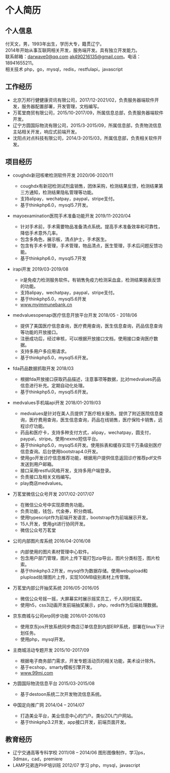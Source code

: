 # 个人简历
## 个人信息
付天文，男，1993年出生，学历大专，籍贯辽宁。  
2014年开始从事互联网相关开发，服务端开发。具有独立开发能力。  
联系邮箱：darwave0@qq.com ak490216135@gmail.com。电话：18941655211。  
相关技术 php，go，mysql，redis，restfulapi，javascript

## 工作经历
- 北京万邦行健健康资讯有限公司，2017/12-2021/02，负责服务器端软件开发，服务器配置部署，开发管理，文档编写。
- 万茗堂商贸有限公司，2015/10-2017/09，所属信息总部，负责服务器端软件开发。
- 辽宁方圆国际物流有限公司，2015/3-2015/09，所属信息部，负责物流信息主站相关开发，响应式前端开发。
- 沈阳点对点科技有限公司，2014/3-2015/03，所属信息部，负责相关软件开发。

## 项目经历
- coughdx新冠咳嗽检测软件开发 2020/06-2020/11
	- coughdx有新冠检测试剂盒销售，团体采购，检测结果反馈，检测结果第三方通知，检测结果隐私管理等功能。
	- 支持alipay，wechatpay，paypal，stripe支付。
	- 基于thinkphp6.0，mysql5.7开发。
- mayoexamination医院手术准备功能开发 2019/11-2020/04
	- 针对手术前，手术需要物品准备清点系统。提高手术准备效率和可靠性，降低手术意外几率。
	- 包含多角色，展示板，清点护士，手术医生。
	- 包含有手术卡管理，手术管理，物品清点，医生管理，手术后问题反馈功能。
	- 基于thinkphp6.0，mysql5.7开发
- irapi开发 2019/03-2019/08
	- ir是免疫力检测服务软件。有销售免疫力检测采血盒，检测结果报表反馈的功能。
	- 支持alipay，wechatpay，paypal，stripe支付。
	- 基于thinkphp5.0，mysql5.6开发
	- www.myimmunebank.cn
- medvaluesopenapi医疗信息开放平台开发 2018/05 - 2018/06
	- 提供了美国医疗信息查询，医疗费用查询，医生信息查询，药品信息查询等功能的开放接口。
	- 注册成功后，经过审核，可以根据开放接口文档，使用接口查询医疗数据。
	- 支持多用户多应用请求。
	- 基于thinkphp5.0，mysql5.6开发。
- fda药品数据抓取开发 2018/03
	- 根据fda开放接口获取药品描述，注意事项等数据，比对medvalues药品信息进行补充。定期自动化处理。
	- 基于thinkphp5.0，mysql5.6开发。
- medvalues手机端api开发 2018/01-2019/03
	- medvalues是针对在美人员提供了医疗相关服务。提供了附近医院信息查询，医疗费用查询，医生信息查询，药品在线销售，医疗保险卡销售，远程诊疗功能。
	- 药品和医疗卡，支持多种支付方式，alipay，wechatpay，圆支付，paypal，stripe。使用nexmo短信平台。
	- 基于thinkphp5.0，mysql5.6开发。使用拆表和缓存实现千万条级别医疗信息查询。后台使用bootstrap4.0开发。
	- 使用go开发诊疗信息推荐功能，根据用户提供信息返回诊疗推荐pdf文件发送到用户邮箱。
	- 接口采用restful风格开发，支持多用户端登录。
	- 负责接口及相关文档编写。
	- play商店medvalues。

- 万茗堂微信公众号开发 2017/02-2017/07
	- 在微信公众号中实现原商务功能。
	- 负责功能，钱包，代金券，积分商城。
	- 使用typescript作为前端开发语言，bootstrap作为前端展示开发。
	- 15人开发，使用git进行协同开发。
	- 微信公众号万茗堂
- 公司内部图片库系统 2016/04-2016/08
	- 内部使用的图片素材管理中心软件。
	- 包含用户部门管理，图片上传下载打包zip导出，图片分类标签，图片检索。
	- 基于thinkphp3.2开发，mysql作为数据存储。使用webupload和plupload处理图片上传，实现100MB级别素材上传管理。
- 万茗堂内部公开抽奖系统 2016/05-2016/05
	- 微信公众号摇一摇，大屏幕实时展示摇奖员工，千人同时摇奖。
	- 使用h5，css3动画开发前端抽奖展示，php，redis作为后端处理数据。
- 京东商城与公司erp同步功能 2016/01-2016/03
	- 使用京东jos开放系统同步商店订单信息到内部ERP系统，部署在linux下计划任务。
	- 使用php，mysql开发。
- 主商城活动专题开发 2015/10-2017/09
	- 根据电子商务部门需求，开发专题活动页的相关功能，美术设计除外。
	- 基于ecshop，smarty模板引擎开发。
	- www.99mi.com

- 方圆国际物流信息平台 2015/03-2015/08
	- 基于destoon系统二次开发物流信息系统。

- 中国定向推广网 2014/04 – 2014/07
	- 打造美业平台，美业信息中心的门户。类似ZOL门户网站。
	- 基于thinkphp3.2开发，app接口开发，前端页面开发。

## 教育经历
- 辽宁交通高等专科学校 2011/08 – 2014/06 图形图像制作，学习ps，3dmax，cad，premiere
- LAMP兄弟连PHP培训班 2012/07 学习 php，mysql，javascript